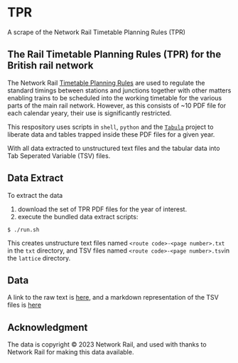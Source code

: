 # TPR
A scrape of the Network Rail Timetable Planning Rules (TPR)

## The Rail Timetable Planning Rules (TPR) for the British rail network
The Network Rail [Timetable Planning Rules](https://www.networkrail.co.uk/industry-and-commercial/information-for-operators/operational-rules/) are used to regulate the standard timings between stations and junctions together with other matters enabling trains to be scheduled into the working timetable for the various parts of the main rail network. However, as this consists of ~10 PDF file for each calendar yeary, their use is significantly restricted.

This respository uses scripts in `shell`, `python` and the [`Tabula`](https://github.com/tabulapdf) project to liberate data and tables trapped inside these PDF files for a given year.

With all data extracted to unstructured text files and the tabular data into Tab Seperated Variable (TSV) files.

## Data Extract
To extract the data

1. download the set of TPR PDF files for the year of interest.
2. execute the bundled data extract scripts:

```{bash}
$ ./run.sh
```

This creates unstructure text files named `<route code>-<page number>.txt` in the `txt` directory, and TSV files named `<route code>-<page number>.tsv`in the `lattice` directory.

## Data

A link to the raw text is [here]("TPR-txt.md"), and a markdown representation of the TSV files is [here]("TPR-tsv.md")


## Acknowledgment
The data is copyright © 2023 Network Rail, and used with thanks to Network Rail for making this data available.

